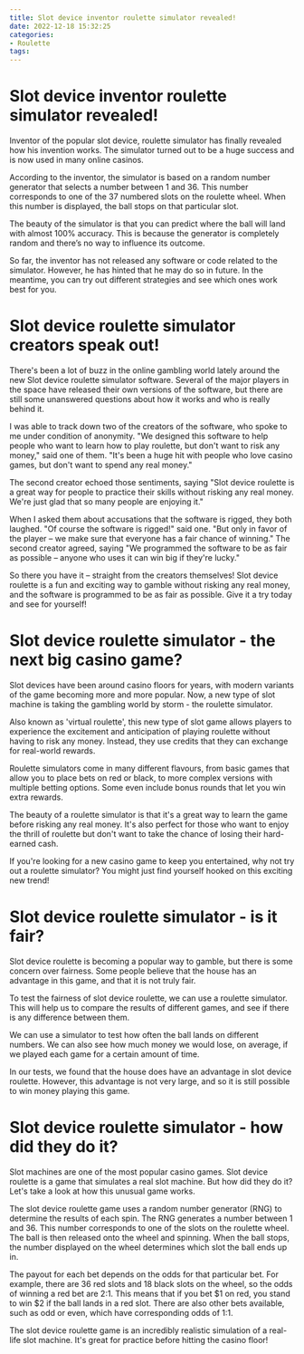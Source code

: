 ```yaml
---
title: Slot device inventor roulette simulator revealed!
date: 2022-12-18 15:32:25
categories:
- Roulette
tags:
---
```



#  Slot device inventor roulette simulator revealed!

Inventor of the popular slot device, roulette simulator has finally revealed how his invention works. The simulator turned out to be a huge success and is now used in many online casinos.

According to the inventor, the simulator is based on a random number generator that selects a number between 1 and 36. This number corresponds to one of the 37 numbered slots on the roulette wheel. When this number is displayed, the ball stops on that particular slot.

The beauty of the simulator is that you can predict where the ball will land with almost 100% accuracy. This is because the generator is completely random and there’s no way to influence its outcome.

So far, the inventor has not released any software or code related to the simulator. However, he has hinted that he may do so in future. In the meantime, you can try out different strategies and see which ones work best for you.

#  Slot device roulette simulator creators speak out!

There's been a lot of buzz in the online gambling world lately around the new Slot device roulette simulator software. Several of the major players in the space have released their own versions of the software, but there are still some unanswered questions about how it works and who is really behind it.

I was able to track down two of the creators of the software, who spoke to me under condition of anonymity. "We designed this software to help people who want to learn how to play roulette, but don't want to risk any money," said one of them. "It's been a huge hit with people who love casino games, but don't want to spend any real money."

The second creator echoed those sentiments, saying "Slot device roulette is a great way for people to practice their skills without risking any real money. We're just glad that so many people are enjoying it."

When I asked them about accusations that the software is rigged, they both laughed. "Of course the software is rigged!" said one. "But only in favor of the player – we make sure that everyone has a fair chance of winning." The second creator agreed, saying "We programmed the software to be as fair as possible – anyone who uses it can win big if they're lucky."

So there you have it – straight from the creators themselves! Slot device roulette is a fun and exciting way to gamble without risking any real money, and the software is programmed to be as fair as possible. Give it a try today and see for yourself!

#  Slot device roulette simulator - the next big casino game?

Slot devices have been around casino floors for years, with modern variants of the game becoming more and more popular. Now, a new type of slot machine is taking the gambling world by storm - the roulette simulator.

Also known as 'virtual roulette', this new type of slot game allows players to experience the excitement and anticipation of playing roulette without having to risk any money. Instead, they use credits that they can exchange for real-world rewards.

Roulette simulators come in many different flavours, from basic games that allow you to place bets on red or black, to more complex versions with multiple betting options. Some even include bonus rounds that let you win extra rewards.

The beauty of a roulette simulator is that it's a great way to learn the game before risking any real money. It's also perfect for those who want to enjoy the thrill of roulette but don't want to take the chance of losing their hard-earned cash.

If you're looking for a new casino game to keep you entertained, why not try out a roulette simulator? You might just find yourself hooked on this exciting new trend!

#  Slot device roulette simulator - is it fair?

Slot device roulette is becoming a popular way to gamble, but there is some concern over fairness. Some people believe that the house has an advantage in this game, and that it is not truly fair.

To test the fairness of slot device roulette, we can use a roulette simulator. This will help us to compare the results of different games, and see if there is any difference between them.

We can use a simulator to test how often the ball lands on different numbers. We can also see how much money we would lose, on average, if we played each game for a certain amount of time.

In our tests, we found that the house does have an advantage in slot device roulette. However, this advantage is not very large, and so it is still possible to win money playing this game.

#  Slot device roulette simulator - how did they do it?

Slot machines are one of the most popular casino games. Slot device roulette is a game that simulates a real slot machine. But how did they do it? Let's take a look at how this unusual game works.

The slot device roulette game uses a random number generator (RNG) to determine the results of each spin. The RNG generates a number between 1 and 36. This number corresponds to one of the slots on the roulette wheel. The ball is then released onto the wheel and spinning. When the ball stops, the number displayed on the wheel determines which slot the ball ends up in.

The payout for each bet depends on the odds for that particular bet. For example, there are 36 red slots and 18 black slots on the wheel, so the odds of winning a red bet are 2:1. This means that if you bet $1 on red, you stand to win $2 if the ball lands in a red slot. There are also other bets available, such as odd or even, which have corresponding odds of 1:1.

The slot device roulette game is an incredibly realistic simulation of a real-life slot machine. It's great for practice before hitting the casino floor!